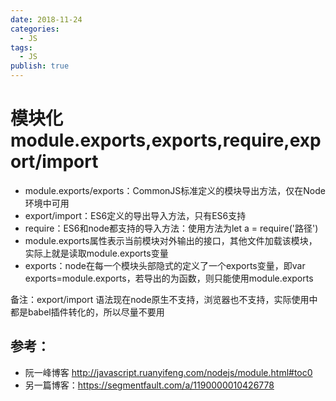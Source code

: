 ```yaml
---
date: 2018-11-24
categories:
  - JS
tags:
  - JS
publish: true
---
```


# 模块化module.exports,exports,require,export/import

- module.exports/exports：CommonJS标准定义的模块导出方法，仅在Node环境中可用
- export/import：ES6定义的导出导入方法，只有ES6支持
- require：ES6和node都支持的导入方法：使用方法为let a = require('路径')
- module.exports属性表示当前模块对外输出的接口，其他文件加载该模块，实际上就是读取module.exports变量
- exports：node在每一个模块头部隐式的定义了一个exports变量，即var exports=module.exports，若导出的为函数，则只能使用module.exports

备注：export/import 语法现在node原生不支持，浏览器也不支持，实际使用中都是babel插件转化的，所以尽量不要用

## 参考：

- 阮一峰博客 http://javascript.ruanyifeng.com/nodejs/module.html#toc0
- 另一篇博客：https://segmentfault.com/a/1190000010426778